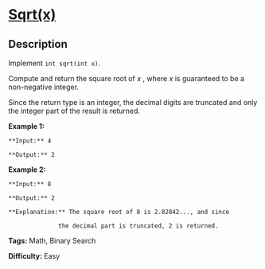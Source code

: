 # [Sqrt(x)][title]

## Description

Implement `int sqrt(int x)`.

Compute and return the square root of _x_ , where  _x_  is guaranteed to be a
non-negative integer.

Since the return type is an integer, the decimal digits are truncated and only
the integer part of the result is returned.

**Example 1:**

    
    
    **Input:** 4
    **Output:** 2
    

**Example 2:**

    
    
    **Input:** 8
    **Output:** 2
    **Explanation:** The square root of 8 is 2.82842..., and since 
                  the decimal part is truncated, 2 is returned.
    


**Tags:** Math, Binary Search

**Difficulty:** Easy

[title]: https://leetcode.com/problems/sqrtx
